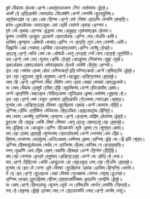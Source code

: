 

  
इ॒मे।विप्र॑स्य।वे॒धसः॑।अ॒ग्नेः।अस्तृ॑तऽयज्वनः।गिरः॑।स्तोमा॑सः।ई॒र॒ते॒॥  
अस्मै॑।ते॒।प्र॒ति॒ऽहर्य॑ते।जात॑ऽवेदः।विऽच॑र्षणे।अग्ने॑।जना॑मि।सु॒ऽस्तु॒तिम्॥  
आ॒रो॒काःऽइ॑व।घ॒।इत्।अह॑।ति॒ग्माः।अ॒ग्ने॒।तव॑।त्विषः॑।द॒त्ऽभिः।वना॑नि।ब॒प्स॒ति॒॥  
हर॑यः।धू॒मऽके॑तवः।वात॑ऽजूताः।उप॑।द्यवि॑।यत॑न्ते।वृथ॑क्।अ॒ग्नयः॑॥  
ए॒ते।त्ये।वृथ॑क्।अ॒ग्नयः॑।इ॒द्धासः॑।सम्।अ॒दृ॒क्ष॒त॒।उ॒षसा॑म्ऽइव।के॒तवः॑॥  
कृ॒ष्णा।रजां॑सि।प॒त्सु॒तः।प्र॒ऽयाणे॑।जा॒तऽवे॑दसः।अ॒ग्निः।यत्।रोध॑ति।क्षमि॑॥  
धा॒सिम्।कृ॒ण्वा॒नः।ओष॑धीः।बप्स॑त्।अ॒ग्निः।न।वा॒य॒ति॒।पुनः॑।यन्।तरु॑णीः।अपि॑॥  
जि॒ह्वाभिः॑।अह॑।नन्न॑मत्।अ॒र्चिषा॑।ज॒ञ्ज॒णा॒ऽभव॑न्।अ॒ग्निः।वने॑षु।रो॒च॒ते॒॥  
अ॒प्ऽसु।अ॒ग्ने॒।सधिः॑।तव॑।सः।ओष॑धीः।अनु॑।रु॒ध्य॒से॒।गर्भे॑।सन्।जा॒य॒से॒।पुन॒रिति॑॥  
उत्।अ॒ग्ने॒।तव॑।तत्।घृ॒तात्।अ॒र्चिः।रो॒च॒ते॒।आऽहु॑तम्।निंसा॑नम्।जु॒ह्वः॑।मुखे॑॥  
उ॒क्षऽअ॑न्नाय।व॒शाऽअ॑न्नाय।सोम॑ऽपृष्ठाय।वे॒धसे॑।स्तोमैः॑।वि॒धे॒म॒।अ॒ग्नये॑॥  
उ॒त।त्वा॒।नम॑सा।व॒यम्।होतः॑।वरे॑ण्यक्रतो॒ इति॒ वरे॑ण्यऽक्रतो।अग्ने॑।स॒मित्ऽभिः॑।ई॒म॒हे॒॥  
उ॒त।त्वा॒।भृ॒गु॒ऽवत्।शु॒चे॒।म॒नु॒ष्वत्।अ॒ग्ने॒।आ॒ऽहु॒त॒।अ॒ङ्गि॒र॒स्वत्।ह॒वा॒म॒हे॒॥  
त्वम्।हि।अ॒ग्ने॒।अ॒ग्निना॑।विप्रः॑।विप्रे॑ण।सन्।स॒ता।सखा॑।सख्या॑।स॒म्ऽइ॒ध्यसे॑॥  
सः।त्वम्।विप्रा॑य।दा॒शुषे॑।र॒यिम्।दे॒हि॒।स॒ह॒स्रिण॑म्।अग्ने॑।वी॒रऽव॑तीम्।इष॑म्॥  
अग्ने॑।भ्रा॒त॒रिति॑।सहः॑ऽकृत।रोहि॑त्ऽअश्व।शुचि॑ऽव्रत।इ॒मम्।स्तोम॑म्।जु॒ष॒स्व॒।मे॒॥  
उ॒त।त्वा॒।अ॒ग्ने॒।मम॑।स्तुतः॑।वा॒श्राय॑।प्र॒ति॒ऽहर्य॑ते।गो॒ऽस्थम्।गावः॑ऽइव।आ॒श॒त॒॥  
तुभ्य॑म्।ताः।अ॒ङ्गि॒रः॒ऽत॒म॒।विश्वाः॑।सु॒ऽक्षि॒तयः॑।पृथ॑क्।अग्ने॑।कामा॑य।ये॒मि॒रे॒॥  
अ॒ग्निम्।धी॒भिः।म॒नी॒षिणः॑।मेधि॑रासः।वि॒पः॒ऽचितः॑।अ॒द्म॒ऽसद्या॑य।हि॒न्वि॒रे॒॥  
तम्।त्वाम्।अज्मे॑षु।वा॒जिन॑म्।त॒न्वा॒नाः।अ॒ग्ने॒।अ॒ध्व॒रम्।वह्नि॑म्।होता॑रम्।ई॒ळ॒ते॒॥  
पु॒रु॒ऽत्रा।हि।स॒दृङ्।असि॑।विशः॑।विश्वाः॑।अनु॑।प्र॒ऽभुः।स॒मत्ऽसु॑।त्वा॒।ह॒वा॒म॒हे॒॥  
तम्।ई॒ळि॒ष्व॒।यः।आऽहु॑तः।अ॒ग्निः।वि॒ऽभ्राज॑ते।घृ॒तैः।इ॒मम्।नः॒।शृ॒ण॒व॒त्।हव॑म्॥  
तम्।त्वा॒।व॒यम्।ह॒वा॒म॒हे॒।शृ॒ण्वन्त॑म्।जा॒तऽवे॑दसम्।अग्ने॑।घ्नन्त॑म्।अप॑।द्विषः॑॥  
वि॒शाम्।राजा॑नम्।अद्भु॑तम्।अधि॑ऽअक्षम्।धर्म॑णाम्।इ॒मम्।अ॒ग्निम्।ई॒ळे॒।सः।ऊँ॒ इति॑।श्र॒व॒त्॥  
अ॒ग्निम्।वि॒श्वायु॑ऽवेपसम्।मर्य॑म्।न।वा॒जिन॑म्।हि॒तम्।सप्ति॑म्।न।वा॒ज॒या॒म॒सि॒॥  
घ्नन्।मृ॒ध्राणि॑।अप॑।द्विषः॑।दह॑न्।रक्षां॑सि।वि॒श्वहा॑।अग्ने॑।ति॒ग्मेन॑।दी॒दि॒हि॒॥  
यम्।त्वा॒।जना॑सः।इ॒न्ध॒ते।म॒नु॒ष्वत्।अ॒ङ्गि॒रः॒ऽत॒म॒।अग्ने॑।सः।बो॒धि॒।मे॒।वचः॑॥  
यत्।अ॒ग्ने॒।दि॒वि॒ऽजाः।असि॑।अ॒प्सु॒ऽजाः।वा॒।स॒हः॒ऽकृ॒त॒।तम्।त्वा॒।गीः॒ऽभिः।ह॒वा॒म॒हे॒॥  
तुभ्य॑म्।घ॒।इत्।ते।जनाः॑।इ॒मे।विश्वाः॑।सु॒ऽक्षि॒तयः॑।पृथ॑क्।धा॒सिम्।हि॒न्व॒न्ति॒।अत्त॑वे॥  
ते।घ॒।इत्।अ॒ग्ने॒।सु॒ऽआ॒ध्यः।अहा॑।विश्वा॑।नृ॒ऽचक्ष॑सः।तर॑न्तः।स्या॒म॒।दुः॒ऽगहा॑॥  
अ॒ग्निम्।म॒न्द्रम्।पु॒रु॒ऽप्रि॒यम्।शी॒रम्।पा॒व॒कऽशो॑चिषम्।हृ॒त्ऽभिः।म॒न्द्रेभिः॑।ई॒म॒हे॒॥  
सः।त्वम्।अ॒ग्ने॒।वि॒भाऽव॑सुः।सृ॒जन्।सूर्यः॑।न।र॒श्मिऽभिः॑।शर्ध॑न्।तमां॑सि।जि॒घ्न॒से॒॥  
तत्।ते॒।स॒ह॒स्वः॒।ई॒म॒हे॒।दा॒त्रम्।यत्।न।उ॒प॒ऽदस्य॑ति।त्वत्।अ॒ग्ने॒।वार्य॑म्।वसु॑॥  
